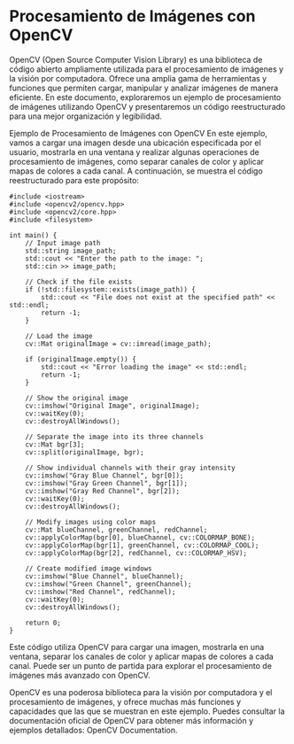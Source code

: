 # Procesamiento de Imágenes con OpenCV
OpenCV (Open Source Computer Vision Library) es una biblioteca de código abierto ampliamente utilizada para el procesamiento de imágenes y la visión por computadora. Ofrece una amplia gama de herramientas y funciones que permiten cargar, manipular y analizar imágenes de manera eficiente. En este documento, exploraremos un ejemplo de procesamiento de imágenes utilizando OpenCV y presentaremos un código reestructurado para una mejor organización y legibilidad.

Ejemplo de Procesamiento de Imágenes con OpenCV
En este ejemplo, vamos a cargar una imagen desde una ubicación especificada por el usuario, mostrarla en una ventana y realizar algunas operaciones de procesamiento de imágenes, como separar canales de color y aplicar mapas de colores a cada canal. A continuación, se muestra el código reestructurado para este propósito:

```
#include <iostream>
#include <opencv2/opencv.hpp>
#include <opencv2/core.hpp>
#include <filesystem>

int main() {
    // Input image path
    std::string image_path;
    std::cout << "Enter the path to the image: ";
    std::cin >> image_path;

    // Check if the file exists
    if (!std::filesystem::exists(image_path)) {
        std::cout << "File does not exist at the specified path" << std::endl;
        return -1;
    }

    // Load the image
    cv::Mat originalImage = cv::imread(image_path);

    if (originalImage.empty()) {
        std::cout << "Error loading the image" << std::endl;
        return -1;
    }

    // Show the original image
    cv::imshow("Original Image", originalImage);
    cv::waitKey(0);
    cv::destroyAllWindows();

    // Separate the image into its three channels
    cv::Mat bgr[3];
    cv::split(originalImage, bgr);

    // Show individual channels with their gray intensity
    cv::imshow("Gray Blue Channel", bgr[0]);
    cv::imshow("Gray Green Channel", bgr[1]);
    cv::imshow("Gray Red Channel", bgr[2]);
    cv::waitKey(0);
    cv::destroyAllWindows();

    // Modify images using color maps
    cv::Mat blueChannel, greenChannel, redChannel;
    cv::applyColorMap(bgr[0], blueChannel, cv::COLORMAP_BONE);
    cv::applyColorMap(bgr[1], greenChannel, cv::COLORMAP_COOL);
    cv::applyColorMap(bgr[2], redChannel, cv::COLORMAP_HSV);

    // Create modified image windows
    cv::imshow("Blue Channel", blueChannel);
    cv::imshow("Green Channel", greenChannel);
    cv::imshow("Red Channel", redChannel);
    cv::waitKey(0);
    cv::destroyAllWindows();

    return 0;
}
```
Este código utiliza OpenCV para cargar una imagen, mostrarla en una ventana, separar los canales de color y aplicar mapas de colores a cada canal. Puede ser un punto de partida para explorar el procesamiento de imágenes más avanzado con OpenCV.

OpenCV es una poderosa biblioteca para la visión por computadora y el procesamiento de imágenes, y ofrece muchas más funciones y capacidades que las que se muestran en este ejemplo. Puedes consultar la documentación oficial de OpenCV para obtener más información y ejemplos detallados: OpenCV Documentation.
